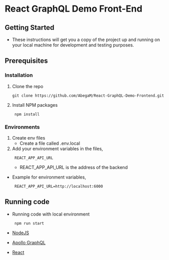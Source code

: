 # React GraphQL Demo Front-End

## Getting Started

- These instructions will get you a copy of the project up and running on your local machine for development and testing purposes.

## Prerequisites

### Installation

1.  Clone the repo
    ```
    git clone https://github.com/AbegaM/React-GraphQL-Demo-Frontend.git
    ```
2.  Install NPM packages
    ```
     npm install
    ```

### Environments

1.  Create env files
    - Create a file called .env.local
2.  Add your environment variables in the files, 
      ```
       REACT_APP_API_URL
      ```
      * REACT_APP_API_URL is the address of the backend

   * Example for environment variables,
     ``` 
      REACT_APP_API_URL=http://localhost:6000
     ```
## Running code

- Running code with local environment
  ```
   npm run start
  ```

- [NodeJS](https://nodejs.org/en/)
- [Apollo GraphQL](https://www.apollographql.com/)
- [React](https://reactjs.org/)

